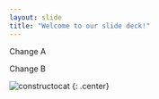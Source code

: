 ```yaml
---
layout: slide
title: "Welcome to our slide deck!"
---
```


Change A

Change B

![constructocat](https://octodex.github.com/images/constructocat2.jpg)
{: .center}
